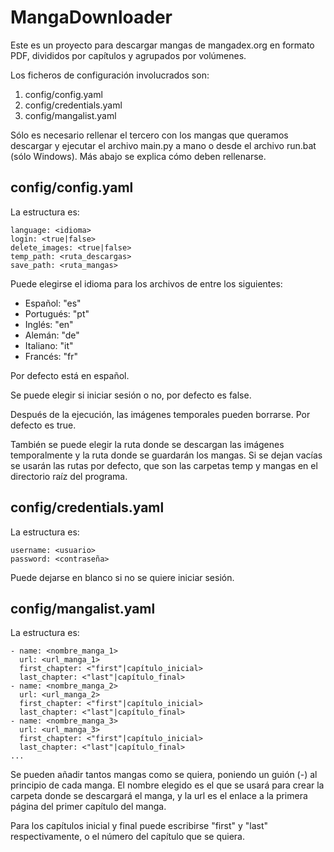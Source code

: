 # MangaDownloader

Este es un proyecto para descargar mangas de mangadex.org en formato PDF, divididos por capítulos y agrupados por volúmenes.

Los ficheros de configuración involucrados son:
1. config/config.yaml
2. config/credentials.yaml
3. config/mangalist.yaml

Sólo es necesario rellenar el tercero con los mangas que queramos descargar y ejecutar el archivo main.py a mano o desde el archivo run.bat (sólo Windows). Más abajo se explica cómo deben rellenarse.

## config/config.yaml

La estructura es:

```
language: <idioma>
login: <true|false>
delete_images: <true|false>
temp_path: <ruta_descargas>
save_path: <ruta_mangas>
```

Puede elegirse el idioma para los archivos de entre los siguientes:
- Español: "es"
- Portugués: "pt"
- Inglés: "en"
- Alemán: "de"
- Italiano: "it"
- Francés: "fr"

Por defecto está en español.

Se puede elegir si iniciar sesión o no, por defecto es false.

Después de la ejecución, las imágenes temporales pueden borrarse. Por defecto es true.

También se puede elegir la ruta donde se descargan las imágenes temporalmente y la ruta donde se guardarán los mangas. Si se dejan vacías se usarán las rutas por defecto, que son las carpetas temp y mangas en el directorio raíz del programa.

## config/credentials.yaml

La estructura es:

```
username: <usuario>
password: <contraseña>
```

Puede dejarse en blanco si no se quiere iniciar sesión.

## config/mangalist.yaml

La estructura es:

```
- name: <nombre_manga_1>
  url: <url_manga_1>
  first_chapter: <"first"|capítulo_inicial>
  last_chapter: <"last"|capítulo_final>
- name: <nombre_manga_2>
  url: <url_manga_2>
  first_chapter: <"first"|capítulo_inicial>
  last_chapter: <"last"|capítulo_final>
- name: <nombre_manga_3>
  url: <url_manga_3>
  first_chapter: <"first"|capítulo_inicial>
  last_chapter: <"last"|capítulo_final>
...
```

Se pueden añadir tantos mangas como se quiera, poniendo un guión (-) al principio de cada manga.
El nombre elegido es el que se usará para crear la carpeta donde se descargará el manga, y la url es el enlace a la primera página del primer capítulo del manga.

Para los capítulos inicial y final puede escribirse "first" y "last" respectivamente, o el número del capítulo que se quiera.
